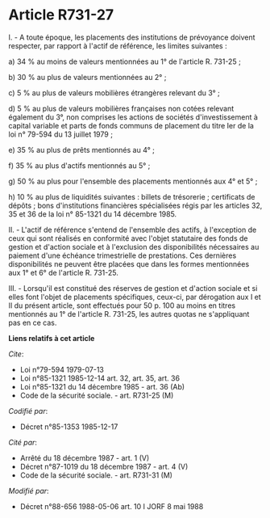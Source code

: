 # Article R731-27

I. - A toute époque, les placements des institutions de prévoyance doivent respecter, par rapport à l'actif de référence, les
limites suivantes :

a) 34 % au moins de valeurs mentionnées au 1° de l'article R. 731-25 ;

b) 30 % au plus de valeurs mentionnées au 2° ;

c) 5 % au plus de valeurs mobilières étrangères relevant du 3° ;

d) 5 % au plus de valeurs mobilières françaises non cotées relevant également du 3°, non comprises les actions de sociétés
d'investissement à capital variable et parts de fonds communs de placement du titre Ier de la loi n° 79-594 du 13 juillet
1979 ;

e) 35 % au plus de prêts mentionnés au 4° ;

f) 35 % au plus d'actifs mentionnés au 5° ;

g) 50 % au plus pour l'ensemble des placements mentionnés aux 4° et 5° ;

h) 10 % au plus de liquidités suivantes : billets de trésorerie ; certificats de dépôts ; bons d'institutions financières
spécialisées régis par les articles 32, 35 et 36 de la loi n° 85-1321 du 14 décembre 1985.

II. - L'actif de référence s'entend de l'ensemble des actifs, à l'exception de ceux qui sont réalisés en conformité avec
l'objet statutaire des fonds de gestion et d'action sociale et à l'exclusion des disponibilités nécessaires au paiement d'une
échéance trimestrielle de prestations. Ces dernières disponibilités ne peuvent être placées que dans les formes mentionnées
aux 1° et 6° de l'article R. 731-25.

III. - Lorsqu'il est constitué des réserves de gestion et d'action sociale et si elles font l'objet de placements
spécifiques, ceux-ci, par dérogation aux I et II du présent article, sont effectués pour 50 p. 100 au moins en titres
mentionnés au 1° de l'article R. 731-25, les autres quotas ne s'appliquant pas en ce cas.

**Liens relatifs à cet article**

_Cite_:

  - Loi n°79-594 1979-07-13
  - Loi n°85-1321 1985-12-14 art. 32, art. 35, art. 36
  - Loi n°85-1321 du 14 décembre 1985 - art. 36 (Ab)
  - Code de la sécurité sociale. - art. R731-25 (M)

_Codifié par_:

  - Décret n°85-1353 1985-12-17

_Cité par_:

  - Arrêté du 18 décembre 1987 - art. 1 (V)
  - Décret n°87-1019 du 18 décembre 1987 - art. 4 (V)
  - Code de la sécurité sociale. - art. R731-31 (M)

_Modifié par_:

  - Décret n°88-656 1988-05-06 art. 10 I JORF 8 mai 1988
